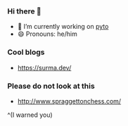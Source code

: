 ### Hi there 👋

- 🔭 I’m currently working on [pyto](https://github.com/o1eks/pyto)
- 😄 Pronouns: he/him

### Cool blogs
- https://surma.dev/

### Please do not look at this
- http://www.spraggettonchess.com/

^(I warned you)
